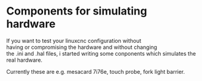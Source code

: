 # Components for simulating hardware

If you want to test your linuxcnc configuration without  
having or compromising the hardware and without changing  
the .ini and .hal files, i started writing some conponents which 
simulates the real hardware.  

Currently these are e.g. mesacard 7i76e, touch probe, fork light barrier.

